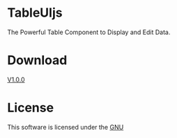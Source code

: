 # TableUIjs
The Powerful Table Component to Display and Edit Data.
# Download
<a href="https://github.com/javascriptuicomponents/TableUIjs/releases/tag/1.0.0">V1.0.0</a>
# License 
This software is licensed under the <a href="https://github.com/avvictech/TableUIjs/blob/master/LICENSE">GNU</a>
